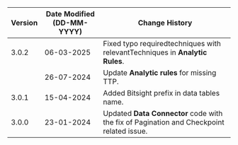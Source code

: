 | **Version** | **Date Modified (DD-MM-YYYY)** | **Change History**                                                 |
|-------------|--------------------------------|--------------------------------------------------------------------|
| 3.0.2       | 06-03-2025                     | Fixed typo requiredtechniques with relevantTechniques in **Analytic Rules**.    |
|             | 26-07-2024                     | Update **Analytic rules** for missing TTP.      |
| 3.0.1       | 15-04-2024                     | Added Bitsight prefix in data tables name.                          |
| 3.0.0       | 23-01-2024                     | Updated **Data Connector** code with the fix of Pagination and Checkpoint related issue. |